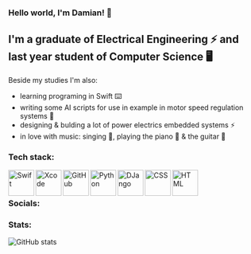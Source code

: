 ### Hello world, I'm Damian! 👋

## I'm a graduate of Electrical Engineering ⚡️ and last year student of Computer Science 🖥
Beside my studies I'm also:
- learning programing in Swift  ⌨️
- writing some AI scripts for use in example in motor speed regulation systems 🧠
- designing & bulding a lot of power electrics embedded systems ⚡️
- in love with music: singing 🎤, playing the piano 🎹 & the guitar 🎸

### Tech stack:
<img align="left" alt="Swift" width="52px" src="https://img.shields.io/badge/Swift-FA7343?style=for-the-badge&logo=swift&logoColor=white">
<img align="left" alt="Xcode" width="52px" src="https://img.shields.io/badge/Xcode-007ACC?style=flat-square&logo=Xcode&logoColor=white">
<img align="left" alt="GitHub" width="52px" src="https://img.shields.io/badge/GitHub-100000?style=for-the-badge&logo=github&logoColor=white">
<img align="left" alt="Python" width="52px" src="https://img.shields.io/badge/Python-FFD43B?style=for-the-badge&logo=python&logoColor=darkgreen">
<img align="left" alt="DJango" width="52px" src="https://img.shields.io/badge/Django-092E20?style=for-the-badge&logo=django&logoColor=green">
<img align="left" alt="CSS" width="52px" src="https://img.shields.io/badge/CSS-239120?&style=for-the-badge&logo=css3&logoColor=white">
<img align="left" alt="HTML" width="52px" src="https://img.shields.io/badge/HTML-239120?style=for-the-badge&logo=html5&logoColor=white">

</br>
</br>

### Socials:


### Stats:
![GitHub stats](https://github-readme-stats.vercel.app/api?username=damianmikolajczak&show_icons=true)  
